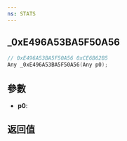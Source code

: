 ```yaml
---
ns: STATS
---
```

## _0xE496A53BA5F50A56

```c
// 0xE496A53BA5F50A56 0xCE6B62B5
Any _0xE496A53BA5F50A56(Any p0);
```


## 參數
* **p0**: 

## 返回值
